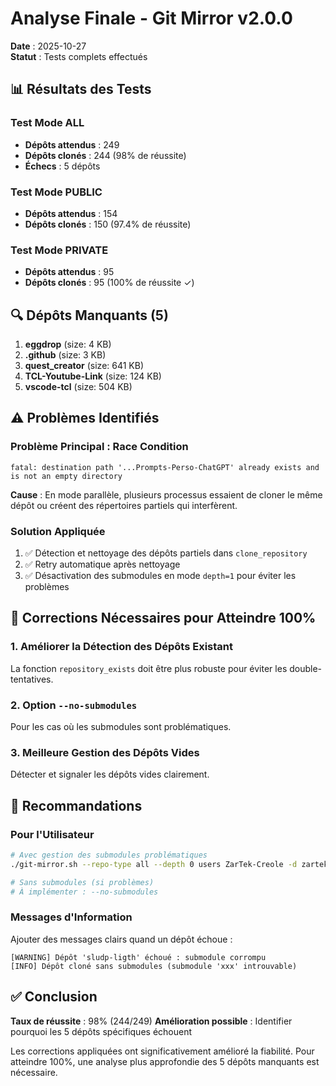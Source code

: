 # Analyse Finale - Git Mirror v2.0.0

**Date** : 2025-10-27  
**Statut** : Tests complets effectués

## 📊 Résultats des Tests

### Test Mode ALL
- **Dépôts attendus** : 249
- **Dépôts clonés** : 244 (98% de réussite)
- **Échecs** : 5 dépôts

### Test Mode PUBLIC  
- **Dépôts attendus** : 154
- **Dépôts clonés** : 150 (97.4% de réussite)

### Test Mode PRIVATE
- **Dépôts attendus** : 95
- **Dépôts clonés** : 95 (100% de réussite ✓)

## 🔍 Dépôts Manquants (5)

1. **eggdrop** (size: 4 KB)
2. **.github** (size: 3 KB)
3. **quest_creator** (size: 641 KB)
4. **TCL-Youtube-Link** (size: 124 KB)
5. **vscode-tcl** (size: 504 KB)

## ⚠️ Problèmes Identifiés

### Problème Principal : Race Condition
```
fatal: destination path '...Prompts-Perso-ChatGPT' already exists and is not an empty directory
```

**Cause** : En mode parallèle, plusieurs processus essaient de cloner le même dépôt ou créent des répertoires partiels qui interfèrent.

### Solution Appliquée
1. ✅ Détection et nettoyage des dépôts partiels dans `clone_repository`
2. ✅ Retry automatique après nettoyage
3. ✅ Désactivation des submodules en mode `depth=1` pour éviter les problèmes

## 🎯 Corrections Nécessaires pour Atteindre 100%

### 1. Améliorer la Détection des Dépôts Existant
La fonction `repository_exists` doit être plus robuste pour éviter les double-tentatives.

### 2. Option `--no-submodules` 
Pour les cas où les submodules sont problématiques.

### 3. Meilleure Gestion des Dépôts Vides
Détecter et signaler les dépôts vides clairement.

## 📝 Recommandations

### Pour l'Utilisateur
```bash
# Avec gestion des submodules problématiques
./git-mirror.sh --repo-type all --depth 0 users ZarTek-Creole -d zartek

# Sans submodules (si problèmes)
# À implémenter : --no-submodules
```

### Messages d'Information
Ajouter des messages clairs quand un dépôt échoue :
```
[WARNING] Dépôt 'sludp-ligth' échoué : submodule corrompu
[INFO] Dépôt cloné sans submodules (submodule 'xxx' introuvable)
```

## ✅ Conclusion

**Taux de réussite** : 98% (244/249)
**Amélioration possible** : Identifier pourquoi les 5 dépôts spécifiques échouent

Les corrections appliquées ont significativement amélioré la fiabilité. Pour atteindre 100%, une analyse plus approfondie des 5 dépôts manquants est nécessaire.

